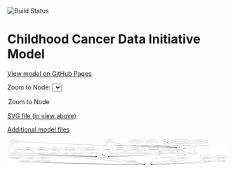 <link rel='stylesheet' href="assets/style.css">
<link rel='stylesheet' href="https://unpkg.com/leaflet@1.5.1/dist/leaflet.css" integrity="sha512-xwE/Az9zrjBIphAcBb3F6JVqxf46+CDLwfLMHloNu6KEQCAWi6HcDUbeOfBIptF7tcCzusKFjFw2yuvEpDL9wQ==" crossorigin="">
<script type="text/javascript" src="https://code.jquery.com/jquery-3.2.1.min.js"></script>
<script type="text/javascript"  src="https://unpkg.com/leaflet@1.5.1/dist/leaflet.js"></script>
<script type="text/javascript" src="assets/actions.js"></script>

![Build Status](https://github.com/CBIIT/ccdi-model/actions/workflows/model-test-and-deploy.yml/badge.svg)

# Childhood Cancer Data Initiative Model

[View model on GitHub Pages](https://cbiit.github.io/ccdi-model/)



Zoom to Node: <select id="node_select">
  <option value="">Zoom to Node</option>
</select>
<div id="model"></div>

<p>
<a href="./model-desc/ccdi-model.svg">SVG file (in view above)</a>
<p>
<a href="./model-desc">Additional model files</a>
<div id='graph' style='display:off;'>
<svg width="2471pt" height="305pt"
 viewBox="0.00 0.00 2471.44 305.00" xmlns="http://www.w3.org/2000/svg" xmlns:xlink="http://www.w3.org/1999/xlink">
<g id="graph0" class="graph" transform="scale(1 1) rotate(0) translate(4 301)">
<title>Perl</title>
<polygon fill="#ffffff" stroke="transparent" points="-4,4 -4,-301 2467.4354,-301 2467.4354,4 -4,4"/>
<!-- study_personnel -->
<g id="node1" class="node">
<title>study_personnel</title>
<ellipse fill="none" stroke="#000000" cx="87.0923" cy="-105" rx="87.1846" ry="18"/>
<text text-anchor="middle" x="87.0923" y="-101.3" font-family="Times,serif" font-size="14.00" fill="#000000">study_personnel</text>
</g>
<!-- study -->
<g id="node5" class="node">
<title>study</title>
<ellipse fill="none" stroke="#000000" cx="1569.0923" cy="-18" rx="36.2938" ry="18"/>
<text text-anchor="middle" x="1569.0923" y="-14.3" font-family="Times,serif" font-size="14.00" fill="#000000">study</text>
</g>
<!-- study_personnel&#45;&gt;study -->
<g id="edge29" class="edge">
<title>study_personnel&#45;&gt;study</title>
<path fill="none" stroke="#000000" d="M94.9122,-86.9598C101.0229,-75.2961 110.7308,-61.0249 124.0923,-54 155.7421,-37.36 1277.0682,-21.8061 1522.1044,-18.6012"/>
<polygon fill="#000000" stroke="#000000" points="1522.4917,-22.0965 1532.4453,-18.4665 1522.4005,-15.0971 1522.4917,-22.0965"/>
<text text-anchor="middle" x="193.5923" y="-57.8" font-family="Times,serif" font-size="14.00" fill="#000000">of_study_personnel</text>
</g>
<!-- methylation_array_file -->
<g id="node2" class="node">
<title>methylation_array_file</title>
<ellipse fill="none" stroke="#000000" cx="1924.0923" cy="-279" rx="115.8798" ry="18"/>
<text text-anchor="middle" x="1924.0923" y="-275.3" font-family="Times,serif" font-size="14.00" fill="#000000">methylation_array_file</text>
</g>
<!-- sample -->
<g id="node4" class="node">
<title>sample</title>
<ellipse fill="none" stroke="#000000" cx="1924.0923" cy="-192" rx="44.393" ry="18"/>
<text text-anchor="middle" x="1924.0923" y="-188.3" font-family="Times,serif" font-size="14.00" fill="#000000">sample</text>
</g>
<!-- methylation_array_file&#45;&gt;sample -->
<g id="edge25" class="edge">
<title>methylation_array_file&#45;&gt;sample</title>
<path fill="none" stroke="#000000" d="M1924.0923,-260.9735C1924.0923,-249.1918 1924.0923,-233.5607 1924.0923,-220.1581"/>
<polygon fill="#000000" stroke="#000000" points="1927.5924,-220.0033 1924.0923,-210.0034 1920.5924,-220.0034 1927.5924,-220.0033"/>
<text text-anchor="middle" x="2015.5923" y="-231.8" font-family="Times,serif" font-size="14.00" fill="#000000">of_methylation_array_file</text>
</g>
<!-- publication -->
<g id="node3" class="node">
<title>publication</title>
<ellipse fill="none" stroke="#000000" cx="255.0923" cy="-105" rx="63.0888" ry="18"/>
<text text-anchor="middle" x="255.0923" y="-101.3" font-family="Times,serif" font-size="14.00" fill="#000000">publication</text>
</g>
<!-- publication&#45;&gt;study -->
<g id="edge30" class="edge">
<title>publication&#45;&gt;study</title>
<path fill="none" stroke="#000000" d="M258.9104,-86.9215C262.3687,-75.399 268.7296,-61.3067 280.0923,-54 306.723,-36.8752 1293.3866,-21.897 1522.094,-18.6504"/>
<polygon fill="#000000" stroke="#000000" points="1522.4555,-22.1457 1532.405,-18.5047 1522.3566,-15.1464 1522.4555,-22.1457"/>
<text text-anchor="middle" x="331.0923" y="-57.8" font-family="Times,serif" font-size="14.00" fill="#000000">of_publication</text>
</g>
<!-- pdx -->
<g id="node8" class="node">
<title>pdx</title>
<ellipse fill="none" stroke="#000000" cx="1762.0923" cy="-279" rx="27.8951" ry="18"/>
<text text-anchor="middle" x="1762.0923" y="-275.3" font-family="Times,serif" font-size="14.00" fill="#000000">pdx</text>
</g>
<!-- sample&#45;&gt;pdx -->
<g id="edge17" class="edge">
<title>sample&#45;&gt;pdx</title>
<path fill="none" stroke="#000000" d="M1893.7536,-205.3109C1879.4318,-211.8155 1862.2051,-219.9607 1847.0923,-228 1827.863,-238.229 1806.8717,-250.8091 1790.5605,-260.9155"/>
<polygon fill="#000000" stroke="#000000" points="1788.6514,-257.9812 1782.0211,-266.245 1792.3576,-263.9196 1788.6514,-257.9812"/>
<text text-anchor="middle" x="1883.5923" y="-231.8" font-family="Times,serif" font-size="14.00" fill="#000000">of_sample</text>
</g>
<!-- participant -->
<g id="node14" class="node">
<title>participant</title>
<ellipse fill="none" stroke="#000000" cx="1060.0923" cy="-105" rx="62.2891" ry="18"/>
<text text-anchor="middle" x="1060.0923" y="-101.3" font-family="Times,serif" font-size="14.00" fill="#000000">participant</text>
</g>
<!-- sample&#45;&gt;participant -->
<g id="edge15" class="edge">
<title>sample&#45;&gt;participant</title>
<path fill="none" stroke="#000000" d="M1890.2536,-180.2001C1883.9067,-178.0744 1877.3122,-175.9244 1871.0923,-174 1845.0804,-165.9522 1779.9628,-145.3997 1753.0923,-141 1635.4184,-121.7323 1285.3728,-110.7372 1132.6765,-106.7415"/>
<polygon fill="#000000" stroke="#000000" points="1132.5561,-103.2373 1122.4688,-106.4772 1132.3748,-110.235 1132.5561,-103.2373"/>
<text text-anchor="middle" x="1845.5923" y="-144.8" font-family="Times,serif" font-size="14.00" fill="#000000">of_sample</text>
</g>
<!-- cell_line -->
<g id="node23" class="node">
<title>cell_line</title>
<ellipse fill="none" stroke="#000000" cx="1954.0923" cy="-105" rx="49.2915" ry="18"/>
<text text-anchor="middle" x="1954.0923" y="-101.3" font-family="Times,serif" font-size="14.00" fill="#000000">cell_line</text>
</g>
<!-- sample&#45;&gt;cell_line -->
<g id="edge16" class="edge">
<title>sample&#45;&gt;cell_line</title>
<path fill="none" stroke="#000000" d="M1955.5533,-179.1486C1965.186,-173.5473 1974.6647,-165.9416 1980.0923,-156 1984.5689,-147.8003 1982.2525,-138.7461 1977.5281,-130.5705"/>
<polygon fill="#000000" stroke="#000000" points="1980.2428,-128.3434 1971.6641,-122.1259 1974.4931,-132.3361 1980.2428,-128.3434"/>
<text text-anchor="middle" x="2018.5923" y="-144.8" font-family="Times,serif" font-size="14.00" fill="#000000">of_sample</text>
</g>
<!-- study_arm -->
<g id="node6" class="node">
<title>study_arm</title>
<ellipse fill="none" stroke="#000000" cx="396.0923" cy="-105" rx="59.5901" ry="18"/>
<text text-anchor="middle" x="396.0923" y="-101.3" font-family="Times,serif" font-size="14.00" fill="#000000">study_arm</text>
</g>
<!-- study_arm&#45;&gt;study -->
<g id="edge31" class="edge">
<title>study_arm&#45;&gt;study</title>
<path fill="none" stroke="#000000" d="M388.1128,-87.1222C384.5513,-76.1297 382.7923,-62.5575 391.0923,-54 411.1305,-33.34 1306.4307,-21.1818 1522.5203,-18.545"/>
<polygon fill="#000000" stroke="#000000" points="1522.6269,-22.044 1532.5838,-18.4231 1522.5421,-15.0446 1522.6269,-22.044"/>
<text text-anchor="middle" x="439.5923" y="-57.8" font-family="Times,serif" font-size="14.00" fill="#000000">of_study_arm</text>
</g>
<!-- exposure -->
<g id="node7" class="node">
<title>exposure</title>
<ellipse fill="none" stroke="#000000" cx="1809.0923" cy="-192" rx="53.0913" ry="18"/>
<text text-anchor="middle" x="1809.0923" y="-188.3" font-family="Times,serif" font-size="14.00" fill="#000000">exposure</text>
</g>
<!-- exposure&#45;&gt;participant -->
<g id="edge2" class="edge">
<title>exposure&#45;&gt;participant</title>
<path fill="none" stroke="#000000" d="M1769.1883,-179.9435C1761.8646,-177.8653 1754.268,-175.798 1747.0923,-174 1729.9066,-169.6939 1608.6406,-143.4386 1591.0923,-141 1428.2873,-118.3761 1235.3423,-109.8111 1132.7579,-106.6906"/>
<polygon fill="#000000" stroke="#000000" points="1132.6122,-103.1849 1122.5132,-106.388 1132.4055,-110.1818 1132.6122,-103.1849"/>
<text text-anchor="middle" x="1707.5923" y="-144.8" font-family="Times,serif" font-size="14.00" fill="#000000">of_exposure</text>
</g>
<!-- pdx&#45;&gt;sample -->
<g id="edge5" class="edge">
<title>pdx&#45;&gt;sample</title>
<path fill="none" stroke="#000000" d="M1754.9694,-261.4598C1751.8252,-250.602 1750.3672,-237.053 1758.0923,-228 1774.5977,-208.6573 1846.4097,-216.1105 1871.0923,-210 1874.4969,-209.1571 1877.9951,-208.1941 1881.4927,-207.1616"/>
<polygon fill="#000000" stroke="#000000" points="1882.7673,-210.4304 1891.2703,-204.1098 1880.6816,-203.7483 1882.7673,-210.4304"/>
<text text-anchor="middle" x="1782.0923" y="-231.8" font-family="Times,serif" font-size="14.00" fill="#000000">of_pdx</text>
</g>
<!-- pdx&#45;&gt;study -->
<g id="edge6" class="edge">
<title>pdx&#45;&gt;study</title>
<path fill="none" stroke="#000000" d="M1783.0618,-267.037C1788.1605,-264.6291 1793.7013,-262.4081 1799.0923,-261 1832.3675,-252.3088 2084.4915,-268.0156 2108.0923,-243 2112.6672,-238.1508 2109.7834,-234.4486 2108.0923,-228 2088.8612,-154.667 2076.0871,-127.6475 2012.0923,-87 1946.7306,-45.4844 1715.3866,-26.8223 1615.5372,-20.567"/>
<polygon fill="#000000" stroke="#000000" points="1615.6388,-17.0667 1605.4436,-19.949 1615.211,-24.0537 1615.6388,-17.0667"/>
<text text-anchor="middle" x="2106.0923" y="-144.8" font-family="Times,serif" font-size="14.00" fill="#000000">of_pdx</text>
</g>
<!-- synonym -->
<g id="node9" class="node">
<title>synonym</title>
<ellipse fill="none" stroke="#000000" cx="67.0923" cy="-279" rx="51.9908" ry="18"/>
<text text-anchor="middle" x="67.0923" y="-275.3" font-family="Times,serif" font-size="14.00" fill="#000000">synonym</text>
</g>
<!-- synonym&#45;&gt;sample -->
<g id="edge9" class="edge">
<title>synonym&#45;&gt;sample</title>
<path fill="none" stroke="#000000" d="M118.5148,-276.3346C278.1619,-268.1328 779.5244,-242.9259 1195.0923,-228 1345.2709,-222.606 1723.1649,-236.4617 1871.0923,-210 1874.802,-209.3364 1878.604,-208.4608 1882.3853,-207.4526"/>
<polygon fill="#000000" stroke="#000000" points="1883.672,-210.7219 1892.2683,-204.5288 1881.6862,-204.0095 1883.672,-210.7219"/>
<text text-anchor="middle" x="1237.5923" y="-231.8" font-family="Times,serif" font-size="14.00" fill="#000000">of_synonym</text>
</g>
<!-- synonym&#45;&gt;study -->
<g id="edge8" class="edge">
<title>synonym&#45;&gt;study</title>
<path fill="none" stroke="#000000" d="M52.322,-261.7061C29.5177,-232.883 -8.4062,-174.852 24.0923,-141 41.0736,-123.3114 440.6282,-124.6614 465.0923,-123 876.3769,-95.0686 1371.956,-40.4098 1523.1252,-23.2703"/>
<polygon fill="#000000" stroke="#000000" points="1523.8673,-26.7086 1533.4083,-22.102 1523.0771,-19.7533 1523.8673,-26.7086"/>
<text text-anchor="middle" x="66.5923" y="-144.8" font-family="Times,serif" font-size="14.00" fill="#000000">of_synonym</text>
</g>
<!-- synonym&#45;&gt;participant -->
<g id="edge7" class="edge">
<title>synonym&#45;&gt;participant</title>
<path fill="none" stroke="#000000" d="M62.5849,-260.7458C58.0189,-237.4166 54.3704,-197.2729 76.0923,-174 108.6245,-139.1448 240.6544,-145.7841 288.0923,-141 544.2399,-115.1676 850.104,-107.8349 987.2607,-105.7823"/>
<polygon fill="#000000" stroke="#000000" points="987.6846,-109.2766 997.633,-105.6324 987.5834,-102.2773 987.6846,-109.2766"/>
<text text-anchor="middle" x="118.5923" y="-188.3" font-family="Times,serif" font-size="14.00" fill="#000000">of_synonym</text>
</g>
<!-- cytogenomic_file -->
<g id="node10" class="node">
<title>cytogenomic_file</title>
<ellipse fill="none" stroke="#000000" cx="2155.0923" cy="-279" rx="89.8845" ry="18"/>
<text text-anchor="middle" x="2155.0923" y="-275.3" font-family="Times,serif" font-size="14.00" fill="#000000">cytogenomic_file</text>
</g>
<!-- cytogenomic_file&#45;&gt;sample -->
<g id="edge10" class="edge">
<title>cytogenomic_file&#45;&gt;sample</title>
<path fill="none" stroke="#000000" d="M2144.053,-260.8889C2136.2452,-249.6569 2124.7564,-235.9067 2111.0923,-228 2088.698,-215.0417 2023.787,-204.4719 1976.7187,-198.2137"/>
<polygon fill="#000000" stroke="#000000" points="1977.0377,-194.7258 1966.6698,-196.9065 1976.1347,-201.6673 1977.0377,-194.7258"/>
<text text-anchor="middle" x="2200.5923" y="-231.8" font-family="Times,serif" font-size="14.00" fill="#000000">of_cytogenomic_file</text>
</g>
<!-- study_admin -->
<g id="node11" class="node">
<title>study_admin</title>
<ellipse fill="none" stroke="#000000" cx="2220.0923" cy="-105" rx="70.3881" ry="18"/>
<text text-anchor="middle" x="2220.0923" y="-101.3" font-family="Times,serif" font-size="14.00" fill="#000000">study_admin</text>
</g>
<!-- study_admin&#45;&gt;study -->
<g id="edge26" class="edge">
<title>study_admin&#45;&gt;study</title>
<path fill="none" stroke="#000000" d="M2198.3618,-87.7381C2182.1926,-75.9518 2159.0411,-61.213 2136.0923,-54 2087.1268,-38.6098 1742.944,-24.447 1615.9854,-19.69"/>
<polygon fill="#000000" stroke="#000000" points="1615.9276,-16.1856 1605.8044,-19.3113 1615.6674,-23.1807 1615.9276,-16.1856"/>
<text text-anchor="middle" x="2223.5923" y="-57.8" font-family="Times,serif" font-size="14.00" fill="#000000">of_study_admin</text>
</g>
<!-- clinical_measure_file -->
<g id="node12" class="node">
<title>clinical_measure_file</title>
<ellipse fill="none" stroke="#000000" cx="1629.0923" cy="-192" rx="108.5808" ry="18"/>
<text text-anchor="middle" x="1629.0923" y="-188.3" font-family="Times,serif" font-size="14.00" fill="#000000">clinical_measure_file</text>
</g>
<!-- clinical_measure_file&#45;&gt;study -->
<g id="edge13" class="edge">
<title>clinical_measure_file&#45;&gt;study</title>
<path fill="none" stroke="#000000" d="M1679.6377,-176.0091C1695.6888,-167.8292 1707.753,-156.3107 1701.0923,-141 1680.9899,-94.7913 1634.0249,-58.0855 1601.8978,-37.1873"/>
<polygon fill="#000000" stroke="#000000" points="1603.5849,-34.1129 1593.2644,-31.7173 1599.8385,-40.0259 1603.5849,-34.1129"/>
<text text-anchor="middle" x="1776.0923" y="-101.3" font-family="Times,serif" font-size="14.00" fill="#000000">of_clinical_measure_file</text>
</g>
<!-- clinical_measure_file&#45;&gt;participant -->
<g id="edge12" class="edge">
<title>clinical_measure_file&#45;&gt;participant</title>
<path fill="none" stroke="#000000" d="M1548.8074,-179.8389C1494.8151,-171.3846 1431.3383,-160.804 1419.0923,-156 1407.7312,-151.5432 1407.5882,-145.0966 1396.0923,-141 1349.0099,-124.2223 1215.7485,-113.8303 1131.8876,-108.7562"/>
<polygon fill="#000000" stroke="#000000" points="1131.852,-105.248 1121.662,-108.149 1131.4369,-112.2357 1131.852,-105.248"/>
<text text-anchor="middle" x="1505.0923" y="-144.8" font-family="Times,serif" font-size="14.00" fill="#000000">of_clinical_measure_file</text>
</g>
<!-- medical_history -->
<g id="node13" class="node">
<title>medical_history</title>
<ellipse fill="none" stroke="#000000" cx="1252.0923" cy="-192" rx="85.2851" ry="18"/>
<text text-anchor="middle" x="1252.0923" y="-188.3" font-family="Times,serif" font-size="14.00" fill="#000000">medical_history</text>
</g>
<!-- medical_history&#45;&gt;participant -->
<g id="edge4" class="edge">
<title>medical_history&#45;&gt;participant</title>
<path fill="none" stroke="#000000" d="M1186.6357,-180.4458C1164.3829,-174.9378 1139.898,-167.0593 1119.0923,-156 1106.1356,-149.1128 1093.5753,-138.9169 1083.3978,-129.4479"/>
<polygon fill="#000000" stroke="#000000" points="1085.7381,-126.8423 1076.1124,-122.4154 1080.8765,-131.8787 1085.7381,-126.8423"/>
<text text-anchor="middle" x="1187.0923" y="-144.8" font-family="Times,serif" font-size="14.00" fill="#000000">of_medical_history</text>
</g>
<!-- participant&#45;&gt;study -->
<g id="edge24" class="edge">
<title>participant&#45;&gt;study</title>
<path fill="none" stroke="#000000" d="M1114.0823,-95.7718C1215.1922,-78.4898 1431.2904,-41.5536 1524.6343,-25.5989"/>
<polygon fill="#000000" stroke="#000000" points="1525.3345,-29.0301 1534.6019,-23.8952 1524.1551,-22.1301 1525.3345,-29.0301"/>
<text text-anchor="middle" x="1395.5923" y="-57.8" font-family="Times,serif" font-size="14.00" fill="#000000">of_participant</text>
</g>
<!-- radiology_file -->
<g id="node15" class="node">
<title>radiology_file</title>
<ellipse fill="none" stroke="#000000" cx="1429.0923" cy="-192" rx="73.387" ry="18"/>
<text text-anchor="middle" x="1429.0923" y="-188.3" font-family="Times,serif" font-size="14.00" fill="#000000">radiology_file</text>
</g>
<!-- radiology_file&#45;&gt;participant -->
<g id="edge28" class="edge">
<title>radiology_file&#45;&gt;participant</title>
<path fill="none" stroke="#000000" d="M1374.4187,-179.9235C1334.9723,-171.0476 1287.1295,-159.8847 1278.0923,-156 1266.8802,-151.1805 1266.4247,-145.5293 1255.0923,-141 1215.3296,-125.1076 1168.1714,-116.16 1130.1915,-111.1603"/>
<polygon fill="#000000" stroke="#000000" points="1130.5991,-107.6841 1120.2413,-109.9124 1129.728,-114.6297 1130.5991,-107.6841"/>
<text text-anchor="middle" x="1337.0923" y="-144.8" font-family="Times,serif" font-size="14.00" fill="#000000">of_radiology_file</text>
</g>
<!-- diagnosis -->
<g id="node16" class="node">
<title>diagnosis</title>
<ellipse fill="none" stroke="#000000" cx="1134.0923" cy="-279" rx="54.6905" ry="18"/>
<text text-anchor="middle" x="1134.0923" y="-275.3" font-family="Times,serif" font-size="14.00" fill="#000000">diagnosis</text>
</g>
<!-- diagnosis&#45;&gt;sample -->
<g id="edge23" class="edge">
<title>diagnosis&#45;&gt;sample</title>
<path fill="none" stroke="#000000" d="M1176.2112,-267.3817C1222.5749,-255.1577 1299.5109,-236.5326 1367.0923,-228 1589.4697,-199.9233 1650.6332,-250.4699 1871.0923,-210 1874.7482,-209.3289 1878.4948,-208.4565 1882.2234,-207.4579"/>
<polygon fill="#000000" stroke="#000000" points="1883.3808,-210.7655 1891.9764,-204.5716 1881.3943,-204.0533 1883.3808,-210.7655"/>
<text text-anchor="middle" x="1411.5923" y="-231.8" font-family="Times,serif" font-size="14.00" fill="#000000">of_diagnosis</text>
</g>
<!-- diagnosis&#45;&gt;participant -->
<g id="edge22" class="edge">
<title>diagnosis&#45;&gt;participant</title>
<path fill="none" stroke="#000000" d="M1111.943,-262.2929C1097.0562,-249.697 1078.4984,-231.0329 1069.0923,-210 1058.2937,-185.8533 1056.8215,-155.4918 1057.5858,-133.6363"/>
<polygon fill="#000000" stroke="#000000" points="1061.0963,-133.5294 1058.1305,-123.3582 1054.1061,-133.1589 1061.0963,-133.5294"/>
<text text-anchor="middle" x="1113.5923" y="-188.3" font-family="Times,serif" font-size="14.00" fill="#000000">of_diagnosis</text>
</g>
<!-- treatment -->
<g id="node17" class="node">
<title>treatment</title>
<ellipse fill="none" stroke="#000000" cx="228.0923" cy="-192" rx="57.6901" ry="18"/>
<text text-anchor="middle" x="228.0923" y="-188.3" font-family="Times,serif" font-size="14.00" fill="#000000">treatment</text>
</g>
<!-- treatment&#45;&gt;participant -->
<g id="edge11" class="edge">
<title>treatment&#45;&gt;participant</title>
<path fill="none" stroke="#000000" d="M253.3299,-175.6573C273.2882,-163.6765 302.3233,-148.282 330.0923,-141 392.4138,-124.657 815.3284,-111.5866 987.4468,-106.8827"/>
<polygon fill="#000000" stroke="#000000" points="987.7747,-110.3752 997.676,-106.605 987.5847,-103.3778 987.7747,-110.3752"/>
<text text-anchor="middle" x="377.0923" y="-144.8" font-family="Times,serif" font-size="14.00" fill="#000000">of_treatment</text>
</g>
<!-- molecular_test -->
<g id="node18" class="node">
<title>molecular_test</title>
<ellipse fill="none" stroke="#000000" cx="384.0923" cy="-192" rx="79.8859" ry="18"/>
<text text-anchor="middle" x="384.0923" y="-188.3" font-family="Times,serif" font-size="14.00" fill="#000000">molecular_test</text>
</g>
<!-- molecular_test&#45;&gt;participant -->
<g id="edge27" class="edge">
<title>molecular_test&#45;&gt;participant</title>
<path fill="none" stroke="#000000" d="M402.2813,-174.4545C415.7124,-162.6954 435.0694,-148.1092 455.0923,-141 504.1019,-123.5989 838.2569,-111.6035 987.8939,-107.043"/>
<polygon fill="#000000" stroke="#000000" points="988.0209,-110.5408 997.9106,-106.7404 987.8094,-103.544 988.0209,-110.5408"/>
<text text-anchor="middle" x="519.0923" y="-144.8" font-family="Times,serif" font-size="14.00" fill="#000000">of_molecular_test</text>
</g>
<!-- survival -->
<g id="node19" class="node">
<title>survival</title>
<ellipse fill="none" stroke="#000000" cx="530.0923" cy="-192" rx="48.1917" ry="18"/>
<text text-anchor="middle" x="530.0923" y="-188.3" font-family="Times,serif" font-size="14.00" fill="#000000">survival</text>
</g>
<!-- survival&#45;&gt;participant -->
<g id="edge32" class="edge">
<title>survival&#45;&gt;participant</title>
<path fill="none" stroke="#000000" d="M552.1426,-175.8709C569.6356,-164.0048 595.2035,-148.6606 620.0923,-141 686.7094,-120.4956 880.7701,-110.955 987.5552,-107.1493"/>
<polygon fill="#000000" stroke="#000000" points="987.7376,-110.6452 997.6095,-106.7987 987.4936,-103.6494 987.7376,-110.6452"/>
<text text-anchor="middle" x="659.5923" y="-144.8" font-family="Times,serif" font-size="14.00" fill="#000000">of_survival</text>
</g>
<!-- sequencing_file -->
<g id="node20" class="node">
<title>sequencing_file</title>
<ellipse fill="none" stroke="#000000" cx="1435.0923" cy="-279" rx="83.3857" ry="18"/>
<text text-anchor="middle" x="1435.0923" y="-275.3" font-family="Times,serif" font-size="14.00" fill="#000000">sequencing_file</text>
</g>
<!-- sequencing_file&#45;&gt;sample -->
<g id="edge21" class="edge">
<title>sequencing_file&#45;&gt;sample</title>
<path fill="none" stroke="#000000" d="M1444.941,-260.9867C1452.3821,-249.335 1463.7575,-235.0671 1478.0923,-228 1517.299,-208.671 1828.1385,-218.1088 1871.0923,-210 1874.7447,-209.3105 1878.4889,-208.4252 1882.2159,-207.418"/>
<polygon fill="#000000" stroke="#000000" points="1883.3792,-210.7236 1891.9664,-204.5179 1881.3836,-204.0141 1883.3792,-210.7236"/>
<text text-anchor="middle" x="1544.5923" y="-231.8" font-family="Times,serif" font-size="14.00" fill="#000000">of_sequencing_file</text>
</g>
<!-- pathology_file -->
<g id="node21" class="node">
<title>pathology_file</title>
<ellipse fill="none" stroke="#000000" cx="1612.0923" cy="-279" rx="76.0865" ry="18"/>
<text text-anchor="middle" x="1612.0923" y="-275.3" font-family="Times,serif" font-size="14.00" fill="#000000">pathology_file</text>
</g>
<!-- pathology_file&#45;&gt;sample -->
<g id="edge3" class="edge">
<title>pathology_file&#45;&gt;sample</title>
<path fill="none" stroke="#000000" d="M1612.1015,-260.8656C1613.1479,-249.6242 1616.5176,-235.872 1626.0923,-228 1647.1767,-210.6651 1844.3428,-215.4327 1871.0923,-210 1874.7349,-209.2602 1878.4722,-208.3396 1882.1945,-207.3088"/>
<polygon fill="#000000" stroke="#000000" points="1883.3738,-210.609 1891.9377,-204.3712 1881.353,-203.907 1883.3738,-210.609"/>
<text text-anchor="middle" x="1687.0923" y="-231.8" font-family="Times,serif" font-size="14.00" fill="#000000">of_pathology_file</text>
</g>
<!-- study_funding -->
<g id="node22" class="node">
<title>study_funding</title>
<ellipse fill="none" stroke="#000000" cx="2386.0923" cy="-105" rx="77.1866" ry="18"/>
<text text-anchor="middle" x="2386.0923" y="-101.3" font-family="Times,serif" font-size="14.00" fill="#000000">study_funding</text>
</g>
<!-- study_funding&#45;&gt;study -->
<g id="edge18" class="edge">
<title>study_funding&#45;&gt;study</title>
<path fill="none" stroke="#000000" d="M2359.6021,-87.9178C2339.6922,-76.0554 2311.283,-61.1454 2284.0923,-54 2219.821,-37.1103 1763.9206,-23.3153 1615.5962,-19.2319"/>
<polygon fill="#000000" stroke="#000000" points="1615.5499,-15.7295 1605.458,-18.9548 1615.3586,-22.7269 1615.5499,-15.7295"/>
<text text-anchor="middle" x="2384.0923" y="-57.8" font-family="Times,serif" font-size="14.00" fill="#000000">of_study_funding</text>
</g>
<!-- cell_line&#45;&gt;sample -->
<g id="edge20" class="edge">
<title>cell_line&#45;&gt;sample</title>
<path fill="none" stroke="#000000" d="M1919.7472,-118.1868C1910.0342,-123.6977 1900.613,-131.1641 1895.0923,-141 1890.2315,-149.66 1893.2799,-159.1213 1898.9179,-167.5173"/>
<polygon fill="#000000" stroke="#000000" points="1896.2738,-169.8164 1905.2221,-175.4891 1901.7644,-165.4743 1896.2738,-169.8164"/>
<text text-anchor="middle" x="1935.5923" y="-144.8" font-family="Times,serif" font-size="14.00" fill="#000000">of_cell_line</text>
</g>
<!-- cell_line&#45;&gt;study -->
<g id="edge19" class="edge">
<title>cell_line&#45;&gt;study</title>
<path fill="none" stroke="#000000" d="M1915.5543,-93.5456C1907.4983,-91.2761 1899.0384,-88.9842 1891.0923,-87 1792.3102,-62.3341 1675.139,-38.5949 1612.9666,-26.4295"/>
<polygon fill="#000000" stroke="#000000" points="1613.5922,-22.9856 1603.1072,-24.5072 1612.2526,-29.8563 1613.5922,-22.9856"/>
<text text-anchor="middle" x="1851.5923" y="-57.8" font-family="Times,serif" font-size="14.00" fill="#000000">of_cell_line</text>
</g>
<!-- family_relationship -->
<g id="node24" class="node">
<title>family_relationship</title>
<ellipse fill="none" stroke="#000000" cx="696.0923" cy="-192" rx="100.1823" ry="18"/>
<text text-anchor="middle" x="696.0923" y="-188.3" font-family="Times,serif" font-size="14.00" fill="#000000">family_relationship</text>
</g>
<!-- family_relationship&#45;&gt;participant -->
<g id="edge1" class="edge">
<title>family_relationship&#45;&gt;participant</title>
<path fill="none" stroke="#000000" d="M697.6831,-173.8492C699.6765,-162.601 704.1378,-148.8475 714.0923,-141 735.1136,-124.4281 892.964,-113.5436 988.0424,-108.4171"/>
<polygon fill="#000000" stroke="#000000" points="988.3754,-111.9044 998.1759,-107.8796 988.0046,-104.9142 988.3754,-111.9044"/>
<text text-anchor="middle" x="793.5923" y="-144.8" font-family="Times,serif" font-size="14.00" fill="#000000">of_family_relationship</text>
</g>
<!-- treatment_response -->
<g id="node25" class="node">
<title>treatment_response</title>
<ellipse fill="none" stroke="#000000" cx="919.0923" cy="-192" rx="104.7816" ry="18"/>
<text text-anchor="middle" x="919.0923" y="-188.3" font-family="Times,serif" font-size="14.00" fill="#000000">treatment_response</text>
</g>
<!-- treatment_response&#45;&gt;participant -->
<g id="edge14" class="edge">
<title>treatment_response&#45;&gt;participant</title>
<path fill="none" stroke="#000000" d="M892.5272,-174.5404C880.6458,-164.5844 871.1176,-151.9473 880.0923,-141 893.9631,-124.0803 944.735,-114.9542 988.8342,-110.1288"/>
<polygon fill="#000000" stroke="#000000" points="989.4105,-113.588 998.9974,-109.0778 988.6904,-106.6251 989.4105,-113.588"/>
<text text-anchor="middle" x="963.0923" y="-144.8" font-family="Times,serif" font-size="14.00" fill="#000000">of_treatment_response</text>
</g>
</g>
</svg>
</div>
